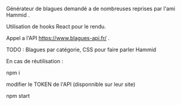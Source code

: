 Générateur de blagues demandé a de nombreuses reprises par l'ami Hammid . 

Utilisation de hooks React pour le rendu.

Appel a l'API https://www.blagues-api.fr/ .

TODO : Blagues par catégorie, CSS pour faire parler Hammid

En cas de réutilisation : 

npm i

modifier le TOKEN de l'API (disponnible sur leur site) 

npm start 

